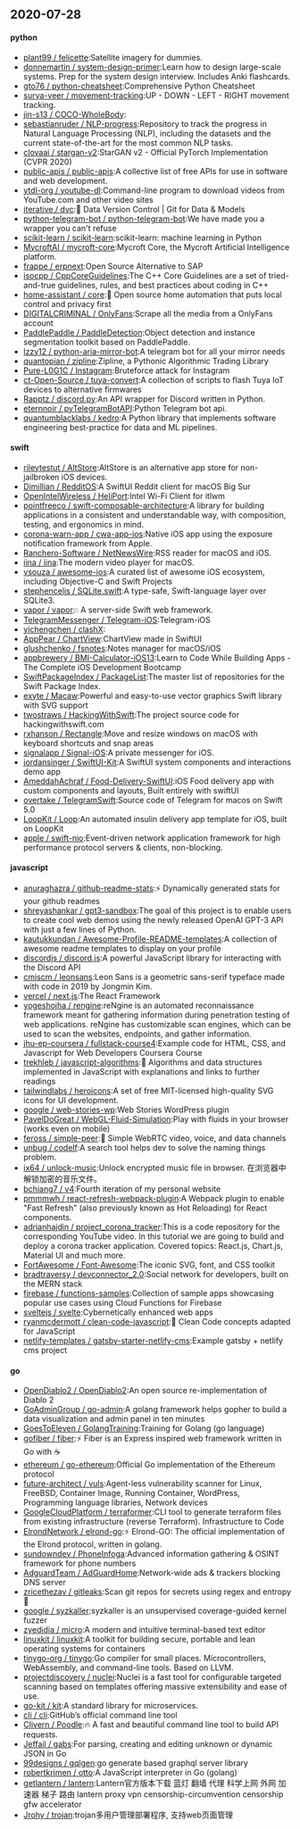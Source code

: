 ## 2020-07-28

#### python
* [plant99 / felicette](https://github.com/plant99/felicette):Satellite imagery for dummies.
* [donnemartin / system-design-primer](https://github.com/donnemartin/system-design-primer):Learn how to design large-scale systems. Prep for the system design interview. Includes Anki flashcards.
* [gto76 / python-cheatsheet](https://github.com/gto76/python-cheatsheet):Comprehensive Python Cheatsheet
* [surya-veer / movement-tracking](https://github.com/surya-veer/movement-tracking):UP - DOWN - LEFT - RIGHT movement tracking.
* [jin-s13 / COCO-WholeBody](https://github.com/jin-s13/COCO-WholeBody):
* [sebastianruder / NLP-progress](https://github.com/sebastianruder/NLP-progress):Repository to track the progress in Natural Language Processing (NLP), including the datasets and the current state-of-the-art for the most common NLP tasks.
* [clovaai / stargan-v2](https://github.com/clovaai/stargan-v2):StarGAN v2 - Official PyTorch Implementation (CVPR 2020)
* [public-apis / public-apis](https://github.com/public-apis/public-apis):A collective list of free APIs for use in software and web development.
* [ytdl-org / youtube-dl](https://github.com/ytdl-org/youtube-dl):Command-line program to download videos from YouTube.com and other video sites
* [iterative / dvc](https://github.com/iterative/dvc):🦉
Data Version Control | Git for Data & Models
* [python-telegram-bot / python-telegram-bot](https://github.com/python-telegram-bot/python-telegram-bot):We have made you a wrapper you can't refuse
* [scikit-learn / scikit-learn](https://github.com/scikit-learn/scikit-learn):scikit-learn: machine learning in Python
* [MycroftAI / mycroft-core](https://github.com/MycroftAI/mycroft-core):Mycroft Core, the Mycroft Artificial Intelligence platform.
* [frappe / erpnext](https://github.com/frappe/erpnext):Open Source Alternative to SAP
* [isocpp / CppCoreGuidelines](https://github.com/isocpp/CppCoreGuidelines):The C++ Core Guidelines are a set of tried-and-true guidelines, rules, and best practices about coding in C++
* [home-assistant / core](https://github.com/home-assistant/core):🏡
Open source home automation that puts local control and privacy first
* [DIGITALCRIMINAL / OnlyFans](https://github.com/DIGITALCRIMINAL/OnlyFans):Scrape all the media from a OnlyFans account
* [PaddlePaddle / PaddleDetection](https://github.com/PaddlePaddle/PaddleDetection):Object detection and instance segmentation toolkit based on PaddlePaddle.
* [lzzy12 / python-aria-mirror-bot](https://github.com/lzzy12/python-aria-mirror-bot):A telegram bot for all your mirror needs
* [quantopian / zipline](https://github.com/quantopian/zipline):Zipline, a Pythonic Algorithmic Trading Library
* [Pure-L0G1C / Instagram](https://github.com/Pure-L0G1C/Instagram):Bruteforce attack for Instagram
* [ct-Open-Source / tuya-convert](https://github.com/ct-Open-Source/tuya-convert):A collection of scripts to flash Tuya IoT devices to alternative firmwares
* [Rapptz / discord.py](https://github.com/Rapptz/discord.py):An API wrapper for Discord written in Python.
* [eternnoir / pyTelegramBotAPI](https://github.com/eternnoir/pyTelegramBotAPI):Python Telegram bot api.
* [quantumblacklabs / kedro](https://github.com/quantumblacklabs/kedro):A Python library that implements software engineering best-practice for data and ML pipelines.

#### swift
* [rileytestut / AltStore](https://github.com/rileytestut/AltStore):AltStore is an alternative app store for non-jailbroken iOS devices.
* [Dimillian / RedditOS](https://github.com/Dimillian/RedditOS):A SwiftUI Reddit client for macOS Big Sur
* [OpenIntelWireless / HeliPort](https://github.com/OpenIntelWireless/HeliPort):Intel Wi-Fi Client for itlwm
* [pointfreeco / swift-composable-architecture](https://github.com/pointfreeco/swift-composable-architecture):A library for building applications in a consistent and understandable way, with composition, testing, and ergonomics in mind.
* [corona-warn-app / cwa-app-ios](https://github.com/corona-warn-app/cwa-app-ios):Native iOS app using the exposure notification framework from Apple.
* [Ranchero-Software / NetNewsWire](https://github.com/Ranchero-Software/NetNewsWire):RSS reader for macOS and iOS.
* [iina / iina](https://github.com/iina/iina):The modern video player for macOS.
* [vsouza / awesome-ios](https://github.com/vsouza/awesome-ios):A curated list of awesome iOS ecosystem, including Objective-C and Swift Projects
* [stephencelis / SQLite.swift](https://github.com/stephencelis/SQLite.swift):A type-safe, Swift-language layer over SQLite3.
* [vapor / vapor](https://github.com/vapor/vapor):💧
A server-side Swift web framework.
* [TelegramMessenger / Telegram-iOS](https://github.com/TelegramMessenger/Telegram-iOS):Telegram-iOS
* [yichengchen / clashX](https://github.com/yichengchen/clashX):
* [AppPear / ChartView](https://github.com/AppPear/ChartView):ChartView made in SwiftUI
* [glushchenko / fsnotes](https://github.com/glushchenko/fsnotes):Notes manager for macOS/iOS
* [appbrewery / BMI-Calculator-iOS13](https://github.com/appbrewery/BMI-Calculator-iOS13):Learn to Code While Building Apps - The Complete iOS Development Bootcamp
* [SwiftPackageIndex / PackageList](https://github.com/SwiftPackageIndex/PackageList):The master list of repositories for the Swift Package Index.
* [exyte / Macaw](https://github.com/exyte/Macaw):Powerful and easy-to-use vector graphics Swift library with SVG support
* [twostraws / HackingWithSwift](https://github.com/twostraws/HackingWithSwift):The project source code for hackingwithswift.com
* [rxhanson / Rectangle](https://github.com/rxhanson/Rectangle):Move and resize windows on macOS with keyboard shortcuts and snap areas
* [signalapp / Signal-iOS](https://github.com/signalapp/Signal-iOS):A private messenger for iOS.
* [jordansinger / SwiftUI-Kit](https://github.com/jordansinger/SwiftUI-Kit):A SwiftUI system components and interactions demo app
* [AmeddahAchraf / Food-Delivery-SwiftUI](https://github.com/AmeddahAchraf/Food-Delivery-SwiftUI):iOS Food delivery app with custom components and layouts, Built entirely with swiftUI
* [overtake / TelegramSwift](https://github.com/overtake/TelegramSwift):Source code of Telegram for macos on Swift 5.0
* [LoopKit / Loop](https://github.com/LoopKit/Loop):An automated insulin delivery app template for iOS, built on LoopKit
* [apple / swift-nio](https://github.com/apple/swift-nio):Event-driven network application framework for high performance protocol servers & clients, non-blocking.

#### javascript
* [anuraghazra / github-readme-stats](https://github.com/anuraghazra/github-readme-stats):⚡
Dynamically generated stats for your github readmes
* [shreyashankar / gpt3-sandbox](https://github.com/shreyashankar/gpt3-sandbox):The goal of this project is to enable users to create cool web demos using the newly released OpenAI GPT-3 API with just a few lines of Python.
* [kautukkundan / Awesome-Profile-README-templates](https://github.com/kautukkundan/Awesome-Profile-README-templates):A collection of awesome readme templates to display on your profile
* [discordjs / discord.js](https://github.com/discordjs/discord.js):A powerful JavaScript library for interacting with the Discord API
* [cmiscm / leonsans](https://github.com/cmiscm/leonsans):Leon Sans is a geometric sans-serif typeface made with code in 2019 by Jongmin Kim.
* [vercel / next.js](https://github.com/vercel/next.js):The React Framework
* [yogeshojha / rengine](https://github.com/yogeshojha/rengine):reNgine is an automated reconnaissance framework meant for gathering information during penetration testing of web applications. reNgine has customizable scan engines, which can be used to scan the websites, endpoints, and gather information.
* [jhu-ep-coursera / fullstack-course4](https://github.com/jhu-ep-coursera/fullstack-course4):Example code for HTML, CSS, and Javascript for Web Developers Coursera Course
* [trekhleb / javascript-algorithms](https://github.com/trekhleb/javascript-algorithms):📝
Algorithms and data structures implemented in JavaScript with explanations and links to further readings
* [tailwindlabs / heroicons](https://github.com/tailwindlabs/heroicons):A set of free MIT-licensed high-quality SVG icons for UI development.
* [google / web-stories-wp](https://github.com/google/web-stories-wp):Web Stories WordPress plugin
* [PavelDoGreat / WebGL-Fluid-Simulation](https://github.com/PavelDoGreat/WebGL-Fluid-Simulation):Play with fluids in your browser (works even on mobile)
* [feross / simple-peer](https://github.com/feross/simple-peer):📡
Simple WebRTC video, voice, and data channels
* [unbug / codelf](https://github.com/unbug/codelf):A search tool helps dev to solve the naming things problem.
* [ix64 / unlock-music](https://github.com/ix64/unlock-music):Unlock encrypted music file in browser. 在浏览器中解锁加密的音乐文件。
* [bchiang7 / v4](https://github.com/bchiang7/v4):Fourth iteration of my personal website
* [pmmmwh / react-refresh-webpack-plugin](https://github.com/pmmmwh/react-refresh-webpack-plugin):A Webpack plugin to enable "Fast Refresh" (also previously known as Hot Reloading) for React components.
* [adrianhajdin / project_corona_tracker](https://github.com/adrianhajdin/project_corona_tracker):This is a code repository for the corresponding YouTube video. In this tutorial we are going to build and deploy a corona tracker application. Covered topics: React.js, Chart.js, Material UI and much more.
* [FortAwesome / Font-Awesome](https://github.com/FortAwesome/Font-Awesome):The iconic SVG, font, and CSS toolkit
* [bradtraversy / devconnector_2.0](https://github.com/bradtraversy/devconnector_2.0):Social network for developers, built on the MERN stack
* [firebase / functions-samples](https://github.com/firebase/functions-samples):Collection of sample apps showcasing popular use cases using Cloud Functions for Firebase
* [sveltejs / svelte](https://github.com/sveltejs/svelte):Cybernetically enhanced web apps
* [ryanmcdermott / clean-code-javascript](https://github.com/ryanmcdermott/clean-code-javascript):🛁
Clean Code concepts adapted for JavaScript
* [netlify-templates / gatsby-starter-netlify-cms](https://github.com/netlify-templates/gatsby-starter-netlify-cms):Example gatsby + netlify cms project

#### go
* [OpenDiablo2 / OpenDiablo2](https://github.com/OpenDiablo2/OpenDiablo2):An open source re-implementation of Diablo 2
* [GoAdminGroup / go-admin](https://github.com/GoAdminGroup/go-admin):A golang framework helps gopher to build a data visualization and admin panel in ten minutes
* [GoesToEleven / GolangTraining](https://github.com/GoesToEleven/GolangTraining):Training for Golang (go language)
* [gofiber / fiber](https://github.com/gofiber/fiber):⚡️
Fiber is an Express inspired web framework written in Go with
☕️
* [ethereum / go-ethereum](https://github.com/ethereum/go-ethereum):Official Go implementation of the Ethereum protocol
* [future-architect / vuls](https://github.com/future-architect/vuls):Agent-less vulnerability scanner for Linux, FreeBSD, Container Image, Running Container, WordPress, Programming language libraries, Network devices
* [GoogleCloudPlatform / terraformer](https://github.com/GoogleCloudPlatform/terraformer):CLI tool to generate terraform files from existing infrastructure (reverse Terraform). Infrastructure to Code
* [ElrondNetwork / elrond-go](https://github.com/ElrondNetwork/elrond-go):⚡
Elrond-GO: The official implementation of the Elrond protocol, written in golang.
* [sundowndev / PhoneInfoga](https://github.com/sundowndev/PhoneInfoga):Advanced information gathering & OSINT framework for phone numbers
* [AdguardTeam / AdGuardHome](https://github.com/AdguardTeam/AdGuardHome):Network-wide ads & trackers blocking DNS server
* [zricethezav / gitleaks](https://github.com/zricethezav/gitleaks):Scan git repos for secrets using regex and entropy
🔑
* [google / syzkaller](https://github.com/google/syzkaller):syzkaller is an unsupervised coverage-guided kernel fuzzer
* [zyedidia / micro](https://github.com/zyedidia/micro):A modern and intuitive terminal-based text editor
* [linuxkit / linuxkit](https://github.com/linuxkit/linuxkit):A toolkit for building secure, portable and lean operating systems for containers
* [tinygo-org / tinygo](https://github.com/tinygo-org/tinygo):Go compiler for small places. Microcontrollers, WebAssembly, and command-line tools. Based on LLVM.
* [projectdiscovery / nuclei](https://github.com/projectdiscovery/nuclei):Nuclei is a fast tool for configurable targeted scanning based on templates offering massive extensibility and ease of use.
* [go-kit / kit](https://github.com/go-kit/kit):A standard library for microservices.
* [cli / cli](https://github.com/cli/cli):GitHub’s official command line tool
* [Clivern / Poodle](https://github.com/Clivern/Poodle):🔥
A fast and beautiful command line tool to build API requests.
* [Jeffail / gabs](https://github.com/Jeffail/gabs):For parsing, creating and editing unknown or dynamic JSON in Go
* [99designs / gqlgen](https://github.com/99designs/gqlgen):go generate based graphql server library
* [robertkrimen / otto](https://github.com/robertkrimen/otto):A JavaScript interpreter in Go (golang)
* [getlantern / lantern](https://github.com/getlantern/lantern):Lantern官方版本下载 蓝灯 翻墙 代理 科学上网 外网 加速器 梯子 路由 lantern proxy vpn censorship-circumvention censorship gfw accelerator
* [Jrohy / trojan](https://github.com/Jrohy/trojan):trojan多用户管理部署程序, 支持web页面管理
